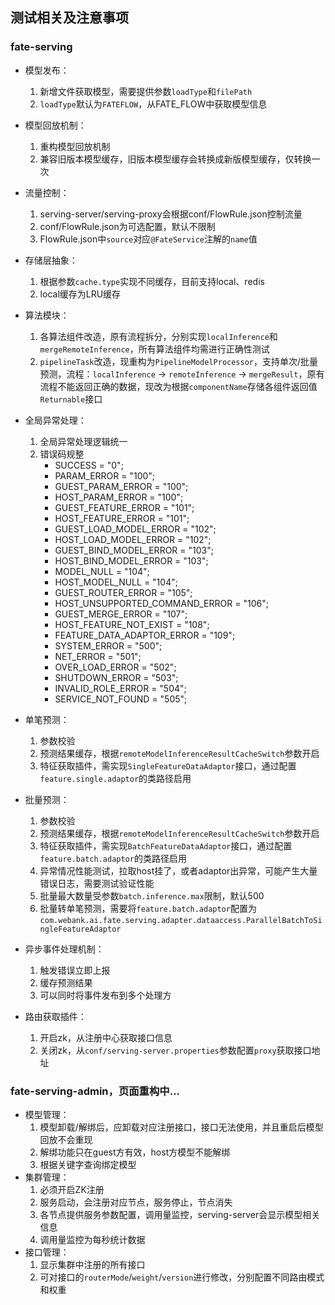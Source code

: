 ## 测试相关及注意事项
### fate-serving
- 模型发布：
   
    1. 新增文件获取模型，需要提供参数`loadType`和`filePath`
    2. `loadType`默认为`FATEFLOW`，从FATE_FLOW中获取模型信息
- 模型回放机制：
    1. 重构模型回放机制
    2. 兼容旧版本模型缓存，旧版本模型缓存会转换成新版模型缓存，仅转换一次
- 流量控制：
    1. serving-server/serving-proxy会根据conf/FlowRule.json控制流量
    2. conf/FlowRule.json为可选配置，默认不限制
    3. FlowRule.json中`source`对应`@FateService`注解的`name`值
- 存储层抽象：
    1. 根据参数`cache.type`实现不同缓存，目前支持local、redis
    2. local缓存为LRU缓存
- 算法模块：
    1. 各算法组件改造，原有流程拆分，分别实现`localInference`和`mergeRemoteInference`，所有算法组件均需进行正确性测试
    2. `pipelineTask`改造，现重构为`PipelineModelProcessor`，支持单次/批量预测，流程：`localInference` -> `remoteInference` -> `mergeResult`，原有流程不能返回正确的数据，现改为根据`componentName`存储各组件返回值`Returnable`接口
- 全局异常处理：
    1. 全局异常处理逻辑统一
    2. 错误码规整  
        - SUCCESS = "0";
        - PARAM_ERROR = "100";
        - GUEST_PARAM_ERROR = "100";
        - HOST_PARAM_ERROR = "100";
        - GUEST_FEATURE_ERROR = "101";
        - HOST_FEATURE_ERROR = "101";
        - GUEST_LOAD_MODEL_ERROR = "102";
        - HOST_LOAD_MODEL_ERROR = "102";
        - GUEST_BIND_MODEL_ERROR = "103";
        - HOST_BIND_MODEL_ERROR = "103";
        - MODEL_NULL = "104";
        - HOST_MODEL_NULL = "104";
        - GUEST_ROUTER_ERROR = "105";
        - HOST_UNSUPPORTED_COMMAND_ERROR = "106";
        - GUEST_MERGE_ERROR = "107";
        - HOST_FEATURE_NOT_EXIST = "108";
        - FEATURE_DATA_ADAPTOR_ERROR = "109";
        - SYSTEM_ERROR = "500";
        - NET_ERROR = "501";
        - OVER_LOAD_ERROR = "502";
        - SHUTDOWN_ERROR = "503";
        - INVALID_ROLE_ERROR = "504";
        - SERVICE_NOT_FOUND = "505";
- 单笔预测：
    1. 参数校验 
    2. 预测结果缓存，根据`remoteModelInferenceResultCacheSwitch`参数开启
    3. 特征获取插件，需实现`SingleFeatureDataAdaptor`接口，通过配置`feature.single.adaptor`的类路径启用
- 批量预测：
    1. 参数校验
    2. 预测结果缓存，根据`remoteModelInferenceResultCacheSwitch`参数开启
    3. 特征获取插件，需实现`BatchFeatureDataAdaptor`接口，通过配置`feature.batch.adaptor`的类路径启用
    4. 异常情况性能测试，拉取host挂了，或者adaptor出异常，可能产生大量错误日志，需要测试验证性能
    5. 批量最大数量受参数`batch.inference.max`限制，默认500
    6. 批量转单笔预测，需要将`feature.batch.adaptor`配置为`com.webank.ai.fate.serving.adapter.dataaccess.ParallelBatchToSingleFeatureAdaptor`
- 异步事件处理机制：
    1. 触发错误立即上报
    2. 缓存预测结果
    3. 可以同时将事件发布到多个处理方
- 路由获取插件：
    1. 开启zk，从注册中心获取接口信息
    2. 关闭zk，从`conf/serving-server.properties`参数配置`proxy`获取接口地址

### fate-serving-admin，页面重构中...
- 模型管理：
    1. 模型卸载/解绑后，应卸载对应注册接口，接口无法使用，并且重启后模型回放不会重现
    2. 解绑功能只在guest方有效，host方模型不能解绑
    3. 根据关键字查询绑定模型
- 集群管理：
    1. 必须开启ZK注册
    2. 服务启动，会注册对应节点，服务停止，节点消失
    3. 各节点提供服务参数配置，调用量监控，serving-server会显示模型相关信息
    4. 调用量监控为每秒统计数据
- 接口管理：
    1. 显示集群中注册的所有接口
    2. 可对接口的`routerMode`/`weight`/`version`进行修改，分别配置不同路由模式和权重
